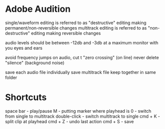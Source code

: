 # Adobe Audition

single/waveform editing is referred to as "destructive" editing
    making permanent/non-reversible changes
multitrack editing is referred to as "non-destructive" editing
    making reversible changes

audio levels should be between -12db and -3db at a maximum
monitor with you eyes and ears

avoid frequency jumps on audio, cut t "zero crossing" (on line)
never delete "silence" (background noise)

save each audio file individually
save multitrack file
keep together in same folder

# Shortcuts

space bar - play/pause
M - putting marker where playhead is
0 - switch from single to multitrack
double-click - switch multitrack to single
cmd + K - split clip at playhead
cmd + Z - undo last action
cmd + S - save
